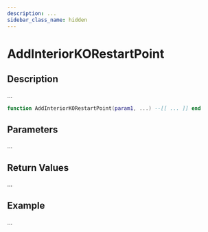 ```yaml
---
description: ...
sidebar_class_name: hidden
---
```


# AddInteriorKORestartPoint

## Description

...

```lua
function AddInteriorKORestartPoint(param1, ...) --[[ ... ]] end
```

## Parameters

...

## Return Values

...

## Example

...

